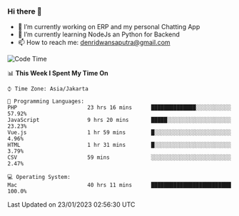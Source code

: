 ### Hi there 👋

- 🔭 I’m currently working on ERP and my personal Chatting App
- 🌱 I’m currently learning NodeJs an Python for Backend
- 📫 How to reach me: denridwansaputra@gmail.com


<!--START_SECTION:waka-->
![Code Time](http://img.shields.io/badge/Code%20Time-2%2C547%20hrs%205%20mins-blue)

📊 **This Week I Spent My Time On** 

```text
⌚︎ Time Zone: Asia/Jakarta

💬 Programming Languages: 
PHP                      23 hrs 16 mins      ██████████████░░░░░░░░░░░   57.92% 
JavaScript               9 hrs 20 mins       █████░░░░░░░░░░░░░░░░░░░░   23.23% 
Vue.js                   1 hr 59 mins        █░░░░░░░░░░░░░░░░░░░░░░░░   4.96% 
HTML                     1 hr 31 mins        █░░░░░░░░░░░░░░░░░░░░░░░░   3.79% 
CSV                      59 mins             ░░░░░░░░░░░░░░░░░░░░░░░░░   2.47%

💻 Operating System: 
Mac                      40 hrs 11 mins      █████████████████████████   100.0%

```


 Last Updated on 23/01/2023 02:56:30 UTC
<!--END_SECTION:waka-->
